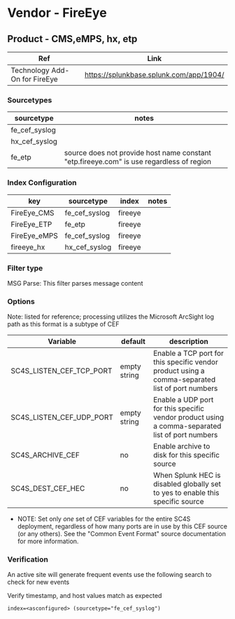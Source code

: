# Vendor - FireEye

## Product - CMS,eMPS, hx, etp

| Ref            | Link                                                                                                    |
|----------------|---------------------------------------------------------------------------------------------------------|
| Technology Add-On for FireEye | https://splunkbase.splunk.com/app/1904/                                                          |


### Sourcetypes

| sourcetype     | notes                                                                                                   |
|----------------|---------------------------------------------------------------------------------------------------------|
| fe_cef_syslog       ||
| hx_cef_syslog ||
| fe_etp | source does not provide host name constant "etp.fireeye.com" is use regardless of region | 

### Index Configuration

| key            | sourcetype     | index          | notes          |
|----------------|----------------|----------------|----------------|
| FireEye_CMS |fe_cef_syslog       |fireeye|
| FireEye_ETP | fe_etp | fireeye |
| FireEye_eMPS |fe_cef_syslog       |fireeye|
| fireeye_hx |hx_cef_syslog       |fireeye|

### Filter type

MSG Parse: This filter parses message content

### Options

Note: listed for reference; processing utilizes the Microsoft ArcSight log path as this format is a subtype of CEF

| Variable       | default        | description    |
|----------------|----------------|----------------|
| SC4S_LISTEN_CEF_TCP_PORT      | empty string      | Enable a TCP port for this specific vendor product using a comma-separated list of port numbers |
| SC4S_LISTEN_CEF_UDP_PORT      | empty string      | Enable a UDP port for this specific vendor product using a comma-separated list of port numbers |
| SC4S_ARCHIVE_CEF | no | Enable archive to disk for this specific source |
| SC4S_DEST_CEF_HEC | no | When Splunk HEC is disabled globally set to yes to enable this specific source |

* NOTE:  Set only _one_ set of CEF variables for the entire SC4S deployment, regardless of how
many ports are in use by this CEF source (or any others).  See the "Common Event Format" source
documentation for more information.

### Verification

An active site will generate frequent events use the following search to check for new events

Verify timestamp, and host values match as expected

```
index=<asconfigured> (sourcetype="fe_cef_syslog")
```
